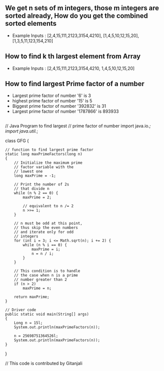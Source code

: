 ## We get  n sets of m integers, those m integers are sorted already, How do you get the combined sorted elements

* Example Inputs : [2,4,15,111,2123,3154,4210], [1,4,5,10,12,15,20], [1,3,5,11,123,154,210]


## How to find k th largest element from Array

* Example Inputs : [2,4,15,111,2123,3154,4210, 1,4,5,10,12,15,20]

## How to find largest Prime factor of a number

* Largest prime factor of number '6' is 3
* highest prime factor of number '15' is 5
* Biggest prime factor of number '392832' is 31
* Largest prime factor of number '1787866' is 893933

## 












 // Java Program to find largest 
// prime factor of number 
import java.io.*; 
import java.util.*; 

class GFG { 

	// function to find largest prime factor 
	static long maxPrimeFactors(long n) 
	{ 
		// Initialize the maximum prime 
		// factor variable with the 
		// lowest one 
		long maxPrime = -1; 

		// Print the number of 2s 
		// that divide n 
		while (n % 2 == 0) { 
			maxPrime = 2; 

			// equivalent to n /= 2 
			n >>= 1; 
		} 

		// n must be odd at this point, 
		// thus skip the even numbers 
		// and iterate only for odd 
		// integers 
		for (int i = 3; i <= Math.sqrt(n); i += 2) { 
			while (n % i == 0) { 
				maxPrime = i; 
				n = n / i; 
			} 
		} 

		// This condition is to handle 
		// the case when n is a prime 
		// number greater than 2 
		if (n > 2) 
			maxPrime = n; 

		return maxPrime; 
	} 

	// Driver code 
	public static void main(String[] args) 
	{ 
		Long n = 15l; 
		System.out.println(maxPrimeFactors(n)); 

		n = 25698751364526l; 
		System.out.println(maxPrimeFactors(n)); 
	} 
} 

// This code is contributed by Gitanjali 
